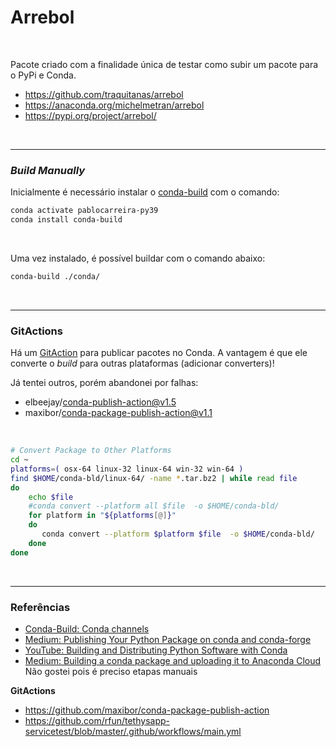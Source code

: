 # Arrebol

<br>

Pacote criado com a finalidade única de testar como subir um pacote para o PyPi e Conda.

- https://github.com/traquitanas/arrebol
- https://anaconda.org/michelmetran/arrebol
- https://pypi.org/project/arrebol/

<br>

---

### _Build Manually_

Inicialmente é necessário instalar o [conda-build](https://docs.conda.io/projects/conda-build/en/latest/index.html) com o comando:

```bash
conda activate pablocarreira-py39
conda install conda-build
```

<br>

Uma vez instalado, é possível buildar com o comando abaixo:

```bash
conda-build ./conda/
```

<br>

---

### GitActions

Há um [GitAction](https://github.com/fcakyon/conda-publish-action) para publicar pacotes no Conda. A vantagem é que ele converte o _build_ para outras plataformas (adicionar converters)!

Já tentei outros, porém abandonei por falhas:

- elbeejay/conda-publish-action@v1.5
- maxibor/conda-package-publish-action@v1.1

<br>

```bash
# Convert Package to Other Platforms
cd ~
platforms=( osx-64 linux-32 linux-64 win-32 win-64 )
find $HOME/conda-bld/linux-64/ -name *.tar.bz2 | while read file
do
    echo $file
    #conda convert --platform all $file  -o $HOME/conda-bld/
    for platform in "${platforms[@]}"
    do
       conda convert --platform $platform $file  -o $HOME/conda-bld/
    done
done
```

<br>

---

### Referências

- [Conda-Build: Conda channels](https://docs.conda.io/projects/conda-build/en/latest/concepts/channels.html)
- [Medium: Publishing Your Python Package on conda and conda-forge](https://levelup.gitconnected.com/publishing-your-python-package-on-conda-and-conda-forge-309a405740cf)
- [YouTube: Building and Distributing Python Software with Conda](https://www.youtube.com/watch?v=HSK-6dCnYVQ)
- [Medium: Building a conda package and uploading it to Anaconda Cloud](https://giswqs.medium.com/building-a-conda-package-and-uploading-it-to-anaconda-cloud-6a3abd1c5c52) Não gostei pois é preciso etapas manuais

**GitActions**

- https://github.com/maxibor/conda-package-publish-action
- https://github.com/rfun/tethysapp-servicetest/blob/master/.github/workflows/main.yml
